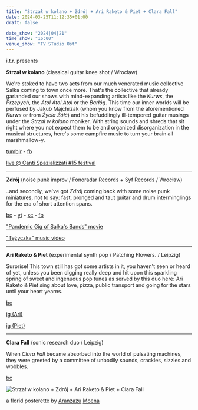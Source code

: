 ```yaml
---
title: "Strzał w kolano + Zdrój + Ari Raketo & Piet + Clara Fall"
date: 2024-03-25T11:12:35+01:00
draft: false

date_show: "2024|04|21"
time_show: "16:00"
venue_show: "TV STudio Ost"
---
```


i.t.r. presents

**Strzał w kolano** (classical guitar knee shot / Wrocław)

We're stoked to have two acts from our much venerated music collective Salka coming to town once more. That's the collective that already garlanded our shows with mind-expanding artists like the _Kurws_, the _Przepych_, the _Atol Atol Atol_ or the _Barłóg_. This time our inner worlds will be perfused by Jakub Majchrzak (whom you know from the aforementioned _Kurws_ or from _Życia Żółć_) and his befuddlingly ill-tempered guitar musings under the _Strzał w kolano_ moniker. With string sounds and shreds that sit right where you not expect them to be and organized disorganization in the musical structures, here's some campfire music to turn your brain all marshmallow-y.

[tumblr](https://jakubmajchrzak.tumblr.com/music) - [fb](https://www.facebook.com/jakub.majchrzak.sound.video)

[live @ Canti Spazializzati #15 festival](https://youtu.be/mbf22n50GJQ)

---

**Zdrój** (noise punk improv / Fonoradar Records + Syf Records / Wrocław)

..and secondly, we've got _Zdrój_ coming back with some noise punk miniatures, not to say: fast, pronged and taut guitar and drum interminglings for the era of short attention spans.

[bc](https://zdroj.bandcamp.com/) - [yt](https://www.youtube.com/playlist?list=PLWHAuT4TINmWSDfhzWqP_zzivvOFwaccj) - [sc](https://soundcloud.com/zdroj/sets) - [fb](https://www.facebook.com/zdrojband)

["Pandemic Gig of Salka's Bands" movie](https://www.youtube.com/watch?v=xp6VyrvAQcs)

["Tężyczka" music video](https://www.youtube.com/watch?v=E0YnLSR1yco)

---

**Ari Raketo & Piet** (experimental synth pop / Patching Flowers. / Leipzig)

Surprise! This town still has got some artists in it, you haven't seen or heard of yet, unless you been digging really deep and hit upon this sparkling spring of sweet and ingenuous pop tunes as served by this duo here: Ari Raketo & Piet sing about love, pizza, public transport and going for the stars until your heart yearns.

[bc](https://ariraketo.bandcamp.com)

[ig (Ari)](https://www.instagram.com/ari_raketo/)

[ig (Piet)](https://www.instagram.com/piets_____________________/)

---

**Clara Fall** (sonic research duo / Leipzig)

When _Clara Fall_ became absorbed into the world of pulsating machines, they were greeted by a committee of unbodily sounds, crackles, sizzles and wobbles.

[bc](https://soundcloud.com/klarerfall)

![Strzał w kolano + Zdrój + Ari Raketo & Piet + Clara Fall](../../posters/2024-04-21.jpg)

a florid posterette by [Aranzazu](https://aranzazumoena.com/) [Moena](https://www.instagram.com/aranzazumoena)
